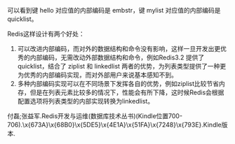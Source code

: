 可以看到键 hello 对应值的内部编码是 embstr，键 mylist 对应值的内部编码是 quicklist。

Redis这样设计有两个好处：
1. 可以改进内部编码，而对外的数据结构和命令没有影响，这样一旦开发出更优秀的内部编码，无需改动外部数据结构和命令，例如Redis3.2 提供了 quicklist，结合了 ziplist 和 linkedlist 两者的优势，为列表类型提供了一种更为优秀的内部编码实现，而对外部用户来说基本感知不到。
1. 多种内部编码实现可以在不同场景下发挥各自的优势，例如ziplist比较节省内存，但是在列表元素比较多的情况下，性能会有所下降，这时候Redis会根据配置选项将列表类型的内部实现转换为linkedlist。

付磊;张益军.Redis开发与运维(数据库技术丛书)(Kindle位置700-706).\x{673A}\x{68B0}\x{5DE5}\x{4E1A}\x{51FA}\x{7248}\x{793E}.Kindle版本.